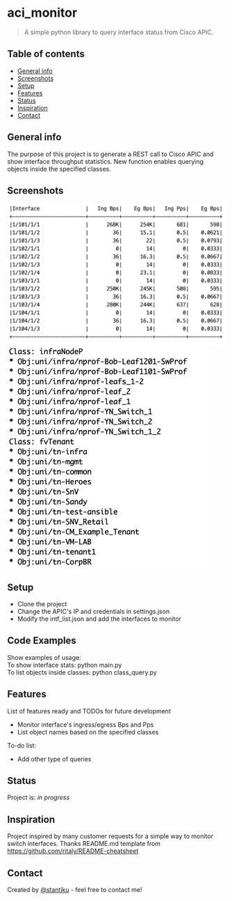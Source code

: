 # aci_monitor
> A simple python library to query interface status from Cisco APIC.

## Table of contents
* [General info](#general-info)
* [Screenshots](#screenshots)
* [Setup](#setup)
* [Features](#features)
* [Status](#status)
* [Inspiration](#inspiration)
* [Contact](#contact)

## General info
The purpose of this project is to generate a REST call to Cisco APIC and show interface throughput statistics. New function enables querying objects inside the specified classes.

## Screenshots
![Example screenshot](./img/aci_monitor_screenshot.png)
![Example screenshot](./img/class_query_screenshot.png)

## Setup
* Clone the project
* Change the APIC's IP and credentials in settings.json
* Modify the intf_list.json and add the interfaces to monitor

## Code Examples
Show examples of usage:  
To show interface stats: python main.py  
To list objects inside classes: python class_query.py

## Features
List of features ready and TODOs for future development
* Monitor interface's ingress/egress Bps and Pps
* List object names based on the specified classes

To-do list:
* Add other type of queries

## Status
Project is: _in progress_

## Inspiration
Project inspired by many customer requests for a simple way to monitor switch interfaces.
Thanks README.md template from https://github.com/ritaly/README-cheatsheet

## Contact
Created by [@stantiku](https://github.com/stantiku) - feel free to contact me!
